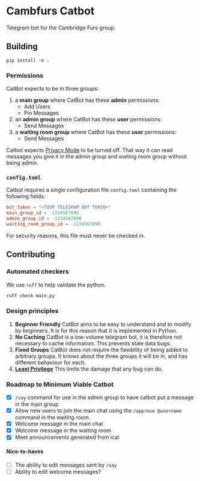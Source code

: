 # Cambfurs Catbot
Telegram bot for the Cambridge Furs group.

## Building
```
pip install -e .
```

### Permissions
CatBot expects to be in three groups:
1) a **main group** where CatBot has these **admin** permissions:
    * Add Users
    * Pin Messages
2) an **admin group** where CatBot has these **user** permissions:
    * Send Messages
3) a **waiting room group** where CatBot has these **user** permissions:
    * Send Messages

Catbot expects [Privacy Mode](https://core.telegram.org/bots/features#privacy-mode) to be turned off.
That way it can read messages you give it in the admin group and waiting room group without being admin.

### `config.toml`
Catbot requires a single configuration file `config.toml` containing the following fields:
```toml
bot_token = "<YOUR TELEGRAM BOT TOKEN>"
main_group_id = -1234567890
admin_group_id = -1234567890
waiting_room_group_id = -1234567890
```
For security reasons, this file must never be checked in.

## Contributing

### Automated checkers
We use `ruff` to help validate the python.
```bash
ruff check main.py
```

### Design principles
1) **Beginner Friendly**
    CatBot aims to be easy to understand and to modify by beginners.
    It is for this reason that it is implemented in Python.
2) **No Caching**
    CatBot is a low-volume telegram bot, it is therefore not necessary to cache information.
    This prevents stale data bugs.
3) **Fixed Groups**
    CatBot does not require the flexibility of being added to arbitrary groups.
    It knows about the three groups it will be in, and has different behaviour for each.
4) **[Least Privilege](https://en.wikipedia.org/wiki/Principle_of_least_privilege)**
    This limits the damage that any bug can do.

### Roadmap to Minimum Viable Catbot
- [x] `/say` command for use in the admin group to have catbot put a message in the main group
- [x] Allow new users to join the main chat using the `/approve @username` command in the waiting room.
- [x] Welcome message in the main chat
- [x] Welcome message in the waiting room
- [x] Meet announcements generated from ical

#### Nice-to-haves
- [ ] The ability to edit messages sent by `/say`
- [ ] Ability to edit welcome messages?
